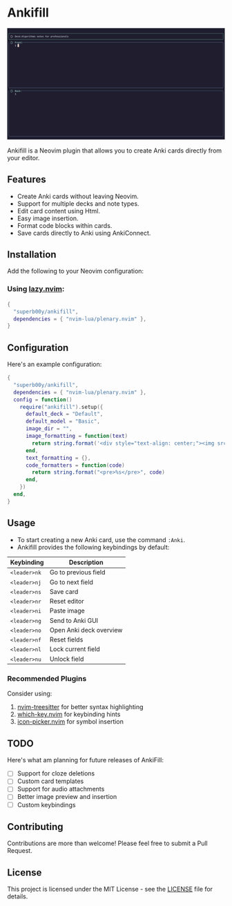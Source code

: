 # Ankifill

![Ankifill Screenshot](.images/ankifill_screenshot.png)

Ankifill is a Neovim plugin that allows you to create Anki cards directly from your editor.

## Features

- Create Anki cards without leaving Neovim.
- Support for multiple decks and note types.
- Edit card content using Html.
- Easy image insertion.
- Format code blocks within cards.
- Save cards directly to Anki using AnkiConnect.

## Installation

Add the following to your Neovim configuration:

### Using [lazy.nvim](https://github.com/folke/lazy.nvim):

```lua
{
  "superb00y/ankifill",
  dependencies = { "nvim-lua/plenary.nvim" },
}
```

## Configuration

Here's an example configuration:

```lua
{
  "superb00y/ankifill",
  dependencies = { "nvim-lua/plenary.nvim" },
  config = function()
    require("ankifill").setup({
      default_deck = "Default",
      default_model = "Basic",
      image_dir = "",
      image_formatting = function(text)
        return string.format('<div style="text-align: center;"><img src="%s"></div>', text)
      end,
      text_formatting = {},
      code_formatters = function(code)
        return string.format("<pre>%s</pre>", code)
      end,
    })
  end,
}
```

## Usage

- To start creating a new Anki card, use the command `:Anki`.
- Ankifill provides the following keybindings by default:

| Keybinding   | Description             |
| ------------ | ----------------------- |
| `<leader>nk` | Go to previous field    |
| `<leader>nj` | Go to next field        |
| `<leader>ns` | Save card               |
| `<leader>nr` | Reset editor            |
| `<leader>ni` | Paste image             |
| `<leader>ng` | Send to Anki GUI        |
| `<leader>no` | Open Anki deck overview |
| `<leader>nf` | Reset fields            |
| `<leader>nl` | Lock current field      |
| `<leader>nu` | Unlock field            |

### Recommended Plugins

Consider using:

1. [nvim-treesitter](https://github.com/nvim-treesitter/nvim-treesitter) for better syntax highlighting
2. [which-key.nvim](https://github.com/folke/which-key.nvim) for keybinding hints
3. [icon-picker.nvim](https://github.com/ziontee113/icon-picker.nvim) for symbol insertion

## TODO

Here's what am planning for future releases of AnkiFill:

- [ ] Support for cloze deletions
- [ ] Custom card templates
- [ ] Support for audio attachments
- [ ] Better image preview and insertion
- [ ] Custom keybindings

## Contributing

Contributions are more than welcome! Please feel free to submit a Pull Request.

## License

This project is licensed under the MIT License - see the [LICENSE](LICENSE) file for details.
